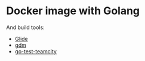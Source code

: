 # Docker image with Golang

And build tools:

- [Glide](https://glide.sh/)
- [gdm](https://github.com/sparrc/gdm)
- [go-test-teamcity](https://github.com/2tvenom/go-test-teamcity)

